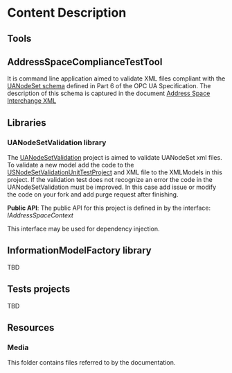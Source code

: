 
# Content Description

## Tools

## AddressSpaceComplianceTestTool

It is command line application aimed to validate XML files compliant with the [UANodeSet schema](https://opcfoundation.org/UA/2011/03/UANodeSet.xsd) defined in Part 6 of the OPC UA Specification. The description of this schema is captured in the document [Address Space Interchange XML](http://goo.gl/LE64MA)



## Libraries

### UANodeSetValidation library

The [UANodeSetValidation](https://github.com/mpostol/OPC-UA-OOI/tree/master/SemanticDataSolution/UANodeSetValidation) project is aimed to validate UANodeSet xml files.
To validate a new model add the code to the [USNodeSetValidationUnitTestProject](https://github.com/mpostol/OPC-UA-OOI/tree/master/SemanticDataSolution/USNodeSetValidationUnitTestProject)
and XML file to the XMLModels in this project. If the validation test does not recognize an error the code in the UANodeSetValidation must be improved.
In this case add issue or modify the code on your fork and add purge request after finishing.

**Public API**:
 The public API for this project is defined in by the interface:
*IAddressSpaceContext*

This interface may be used for dependency injection.

## InformationModelFactory library

TBD

## Tests projects

TBD

## Resources

### Media

This folder contains files referred to by the documentation.
